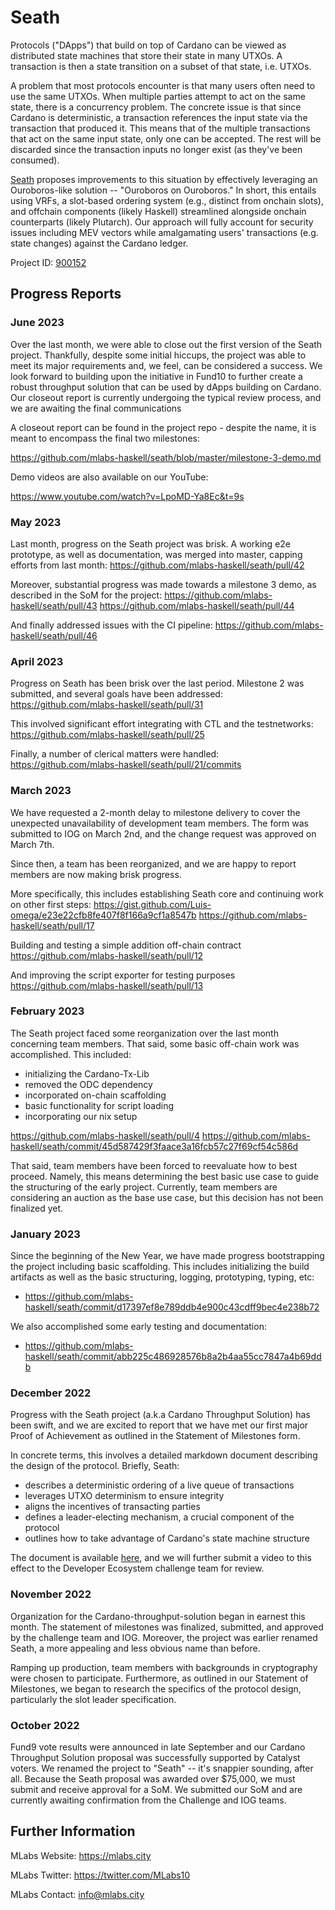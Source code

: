 # Seath 

Protocols ("DApps") that build on top of Cardano can be viewed as distributed state machines that store their state in many UTXOs. A transaction is then a state transition on a subset of that state, i.e. UTXOs.

A problem that most protocols encounter is that many users often need to use the same UTXOs. When multiple parties attempt to act on the same state, there is a concurrency problem. The concrete issue is that since Cardano is deterministic, a transaction references the input state via the transaction that produced it. This means that of the multiple transactions that act on the same input state, only one can be accepted. The rest will be discarded since the transaction inputs no longer exist (as they've been consumed).

[Seath](https://cardano.ideascale.com/c/idea/422388) proposes improvements to this situation by effectively leveraging an Ouroboros-like solution -- "Ouroboros on Ouroboros." In short, this entails using VRFs, a slot-based ordering system (e.g., distinct from onchain slots), and offchain components (likely Haskell) streamlined alongside onchain counterparts (likely Plutarch). Our approach will fully account for security issues including MEV vectors while amalgamating users' transactions (e.g. state changes) against the Cardano ledger.

Project ID: [900152](https://docs.google.com/spreadsheets/d/1bfnWFa94Y7Zj0G7dtpo9W1nAYGovJbswipxiHT4UE3g/edit#gid=917336114)

## Progress Reports

### June 2023

Over the last month, we were able to close out the first version of the Seath project. Thankfully, despite some initial hiccups, the project was able to meet its major requirements and, we feel, can be considered a success. We look forward to building upon the initiative in Fund10 to further create a robust throughput solution that can be used by dApps building on Cardano. Our closeout report is currently undergoing the typical review process, and we are awaiting the final communications

A closeout report can be found in the project repo - despite the name, it is meant to encompass the final two milestones:

https://github.com/mlabs-haskell/seath/blob/master/milestone-3-demo.md

Demo videos are also available on our YouTube:

https://www.youtube.com/watch?v=LpoMD-Ya8Ec&t=9s

### May 2023

Last month, progress on the Seath project was brisk. A working e2e prototype, as well as documentation, was merged into master, capping efforts from last month:
https://github.com/mlabs-haskell/seath/pull/42

Moreover, substantial progress was made towards a milestone 3 demo, as described in the SoM for the project:
https://github.com/mlabs-haskell/seath/pull/43
https://github.com/mlabs-haskell/seath/pull/44

And finally addressed issues with the CI pipeline:
https://github.com/mlabs-haskell/seath/pull/46

### April 2023

Progress on Seath has been brisk over the last period. Milestone 2 was submitted, and several goals have been addressed:
https://github.com/mlabs-haskell/seath/pull/31

This involved significant effort integrating with CTL and the testnetworks:
https://github.com/mlabs-haskell/seath/pull/25

Finally, a number of clerical matters were handled:
https://github.com/mlabs-haskell/seath/pull/21/commits

### March 2023

We have requested a 2-month delay to milestone delivery to cover the unexpected unavailability of development team members. The form was submitted to IOG on March 2nd, and the change request was approved on March 7th.

Since then, a team has been reorganized, and we are happy to report members are now making brisk progress. 

More specifically, this includes establishing Seath core and continuing work on other first steps:
https://gist.github.com/Luis-omega/e23e22cfb8fe407f8f166a9cf1a8547b
https://github.com/mlabs-haskell/seath/pull/17

Building and testing a simple addition off-chain contract
https://github.com/mlabs-haskell/seath/pull/12

And improving the script exporter for testing purposes
https://github.com/mlabs-haskell/seath/pull/13 


### February 2023

The Seath project faced some reorganization over the last month concerning team members. That said, some basic off-chain work was accomplished. This included:

* initializing the Cardano-Tx-Lib
* removed the ODC dependency
* incorporated on-chain scaffolding
* basic functionality for script loading 
* incorporating our nix setup 

https://github.com/mlabs-haskell/seath/pull/4
https://github.com/mlabs-haskell/seath/commit/45d587429f3faace3a16fcb57c27f69cf54c586d

That said, team members have been forced to reevaluate how to best proceed. Namely, this means determining the best basic use case to guide the structuring of the early project. Currently, team members are considering an auction as the base use case, but this decision has not been finalized yet. 

### January 2023

Since the beginning of the New Year, we have made progress bootstrapping the project including basic scaffolding. This includes initializing the build artifacts as well as the basic structuring, logging, prototyping, typing, etc:
* https://github.com/mlabs-haskell/seath/commit/d17397ef8e789ddb4e900c43cdff9bec4e238b72

We also accomplished some early testing and documentation:
* https://github.com/mlabs-haskell/seath/commit/abb225c486928576b8a2b4aa55cc7847a4b69ddb

### December 2022

Progress with the Seath project (a.k.a Cardano Throughput Solution) has been swift, and we are excited to report that we have met our first major Proof of Achievement as outlined in the Statement of Milestones form.

In concrete terms, this involves a detailed markdown document describing the design of the protocol. Briefly, Seath:

* describes a deterministic ordering of a live queue of transactions
* leverages UTXO determinism to ensure integrity
* aligns the incentives of transacting parties
* defines a leader-electing mechanism, a crucial component of the protocol
* outlines how to take advantage of Cardano's state machine structure

The document is available [here](https://github.com/mlabs-haskell/seath), and we will further submit a video to this effect to the Developer Ecosystem challenge team for review.

### November 2022

Organization for the Cardano-throughput-solution began in earnest this month. The statement of milestones was finalized, submitted, and approved by the challenge team and IOG. Moreover, the project was earlier renamed Seath, a more appealing and less obvious name than before.

Ramping up production, team members with backgrounds in cryptography were chosen to participate. Furthermore, as outlined in our Statement of Milestones, we began to research the specifics of the protocol design, particularly the slot leader specification. 

### October 2022

Fund9 vote results were announced in late September and our Cardano Throughput Solution proposal was successfully supported by Catalyst voters. We renamed the project to "Seath" -- it's snappier sounding, after all. Because the Seath proposal was awarded over $75,000, we must submit and receive approval for a SoM. We submitted our SoM and are currently awaiting confirmation from the Challenge and IOG teams.

## Further Information

MLabs Website: https://mlabs.city

MLabs Twitter: https://twitter.com/MLabs10

MLabs Contact: info@mlabs.city
